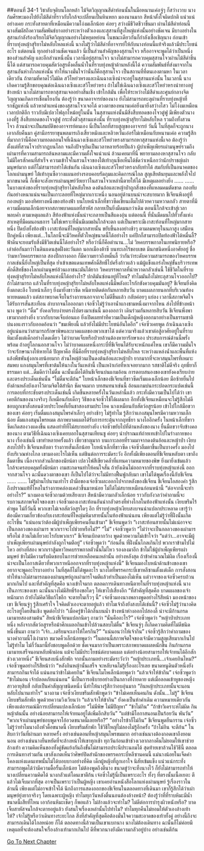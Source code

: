 ##ตอนที่ 34-1 วิชาลับจุติบนโลกหล้า
ไม้จิตวิญญาณสีดำท่อนนั้นในมือหนานเค่อจู่ๆ ก็สว่างวาบ
นางก้มศีรษะมองไปยังไม้สีดำที่ราวกับใกล้จะเปลี่ยนเป็นหินหยก มองนานมาก สีหน้าตั้งใจผิดปกติ แน่วแน่อย่างเคย กระทั่งสายตาที่เหมือนมีความโง่งมเล็กน้อย ค่อยๆ สว่างมีชีวิตชีวาขึ้นมา
ผ่านไม้สีดำท่อนนี้ นางสัมผัสถึงความสัมพันธ์บางอย่างระหว่างตัวเองและสุสานที่สูงใหญ่แห่งนั้นอย่างชัดเจน
มีบางอย่างในสุสานกำลังร้องเรียกไม้จิตวิญญาณอย่างไม่หยุดหย่อน ในขณะเดียวกันก็กำลังเชื้อเชิญนาง
ก่อนเข้าที่ราบทุ่งหญ้าสุริยาไม่หลับใหลแห่งนี้ นางไม่รู้ว่าไม้สีดำที่อาจารย์ให้กับนางท่อนนี้แท้จริงแล้วมีประโยชน์อะไร แต่ตอนนี้ ทุกอย่างล้วนชัดเจนแล้ว
นี่เป็นส่วนสำคัญของสุสานโจว หรืออาจจะพูดได้ว่าเป็นหนึ่งของส่วนสำคัญ และอีกส่วนหนึ่งนั้น เวลานี้อยู่สุสานโจว
นางไม่สามารถควบคุมสุสานโจวผ่านไม้สีดำชิ้นนี้ได้ แต่สามารถควบคุมสัตว์อสูรดั่งคลื่นน้ำในที่ราบทุ่งหญ้าด้านหลังนี้ได้
ความสัมพันธ์ที่ส่งมาจากในสุสานอันห่างไกลแห่งนั้น ทำให้นางมั่นใจว่านั่นก็คือสุสานโจว เป็นสถานที่ที่ตนเองตามหา ในเวลาเดียวกัน ถ้าตามที่คาดไว้ไม่ผิด สวีโหย่วหรงและเฉินฉางเซิงน่าจะอยู่ในสุสานแห่งนั้น
ในเวลานี้ นางเกิดความรู้สึกขอบคุณต่อเฉินฉางเซิงและสวีโหย่วหรง
ถ้าไม่ใช่เฉินฉางเซิงและสวีโหย่วหรงนำทางอยู่ข้างหน้า นางไม่สามารถหาสุสานเจออย่างสิ้นเชิง เข้าใกล้มัน เพื่อให้ระหว่างไม้สีดำและศูนย์กลางจิตวิญญาณเกิดการเชื่อมโยงกัน
ต้องรู้ว่า ขนาดอาจารย์ของนาง ยังไม่สามารถทะลุผ่านที่ราบทุ่งหญ้าที่รกชัฏแห่งนี้ แล้วหาตำแหน่งของสุสานโจวเจอได้
ดวงตาของหนานเค่อยิ่งมายิ่งสว่างไสว ไม่โง่งมเหมือนเวลาปกติอีก ราวกับมีเปลวไฟลุกไหม้อยู่ในนั้น
ในสุสานแห่งนั้นมีสิ่งสืบทอดของโจวตู๋ฟู
มีเพียงตัวนางเองที่รู้ สิ่งสืบทอดของโจวตู๋ฟู กระทั่งตัวสุสานแห่งนั้น ที่ราบทุ่งหญ้าสุริยาไม่หลับใหล รวมถึงทั้งสวนโจว ล้วนน่าจะเป็นสมบัติของอาจารย์ตนเอง
นี่เป็นโลกที่สาบสูญของอาจารย์ วันนี้ ในที่สุดก็จะถูกนางเอากลับคืนมา
คู่สามีภรรยาขุนพลมารเถิงเสี่ยวหมิงและหลิวหวั่นเอ๋อร์ไม่เหมือนกับหนานเค่อ ความรู้สึกที่มากกว่านี้คือความทอดถอนใจที่เฉินฉางเซิงและสวีโหย่วหรงสามารถหาสุสานแห่งนี้เจอ
ต้องรู้ว่า ตั้งแต่ที่สวนโจวปรากฏบนโลก จนถึงปัจจุบันเป็นเวลาหลายร้อยปีแล้ว ผู้บำเพ็ญเพียรเผ่ามนุษย์รวมถึงเผ่ามารที่ความสามารถล้นหลามและมีความตั้งใจแน่วแน่ ล้วนเคยมาที่นี่ พยายามลองหาสุสานโจว กลับไม่มีใครสักคนที่สำเร็จ
ความเข้าใจในสวนโจวของใต้เท้ากุนซือเห็นได้ชัดว่าเหนือกว่านักปราชญ์เผ่ามนุษย์มาก แต่ก็ไม่สามารถทำได้เช่นกัน
เฉินฉางเซิงและสวีโหย่วหรงกลับทำได้
สมกับที่เป็นอนาคตของโลกเผ่ามนุษย์
ใต้เท้ากุนซือวางแผนอย่างรอบคอบรัดกุมและคิดการณ์ไกล สูญเสียต้นทุนและพลังใจไปมากขนาดนี้ ก็เพื่อจะสังหารเผ่ามนุษย์วัยเยาว์ในสวนโจวเหล่านี้ตายให้ได้ มีเหตุผลอย่างยิ่ง
......
......
ในบางแห่งของที่ราบทุ่งหญ้าสุริยาไม่หลับใหล ดงต้นอ้อและหญ้าป่าถูกสิ่งของที่แหลมคมตัดขาด กองทับกันอย่างหนาแน่นจนเป็นเกาะลอยที่ใหญ่มากเกาะหนึ่ง นอนอยู่ด้านบนน่าจะสบายมาก
ชีเจียนพิงอยู่ที่กองหญ้า มองทิศทางหนึ่งของท้องฟ้า บนใบหน้าเล็กที่ขาวซีดเขียนเต็มไปด้วยความหวาดกลัว สายตาที่มีความมืดมนเล็กน้อยจากสภาพบาดแผลที่สาหัส กลายเป็นยิ่งมืดมนกว่าเดิม
ตอนนี้ใกล้จะเข้าสู่เวลาพลบค่ำ ตามเหตุผลแล้ว สีท้องฟ้าแห่งนั้นน่าจะกลายเป็นสีแดงอุ่น แต่ตอนนี้ ที่นั่นมืดมนไปทั่วทั้งแห่ง
สาเหตุที่มืดมนอนธการ ไม่ใช่เพราะที่นั่นมีเมฆฝนใกล้จะตก แต่เป็นเพราะมีเงาสะท้อนที่ใหญ่มากสายหนึ่ง ปิดบังทั้งท้องฟ้า
เงาสะท้อนที่ใหญ่มากสายนั้น ขยับขึ้นลงอย่างช้าๆ ตามลมพายุในนภาสูง เสมือนปีกคู่หนึ่ง
เพียงแต่...ในโลกนี้จะมีวิหคที่ตัวใหญ่ขนาดนี้ได้อย่างไร แค่ปีกก็สามารถปิดท้องฟ้าได้หมื่นลี้? ฟ้าดินจะยอมรับสิ่งมีชีวิตเช่นนี้ได้อย่างไร?
หรือว่านี่ก็คือตำนาน...ไม่ วิหคบรรพกาลในเทพนิยายหรือ?
เล่าต่อกันมาว่าในดินแดนสุดฝั่งตะวันตก นอกเมืองต้าซี บนทะเลไร้ขอบเขต มีนกชนิดหนึ่งอาศัยอยู่ ชื่อว่ามหาวิหคบรรพกาล สองปีกกางออก ก็มีความยาวถึงหมื่นลี้
ว่ากันว่าระดับความสามารถของวิหคบรรพกาลเช่นนี้ยิ่งใหญ่เป็นที่สุด ย่ำเข้าเขตแดนเทพศักดิ์สิทธิ์ไปครึ่งก้าวแล้ว แม้ผู้แข็งแกร่งใหญ่ขั้นบริวารเทพศักดิ์สิทธิ์ของโลกเผ่ามนุษย์ล้วนเอาชนะมันได้ยาก
วิหคบรรพกาลที่น่าหวาดกลัวเช่นนี้ ใช้ชีวิตในที่ราบทุ่งหญ้าสุริยาไม่หลับใหลแห่งนี้ได้อย่างไร? ปกติมันซ่อนอยู่ที่ไหน? ทำไมมันถึงไม่ทะลุสวนโจวออกไป? ถ้าไม่สามารถ แล้วในที่ราบทุ่งหญ้าสุริยาไม่หลับใหลแห่งนี้มีพลังอะไรกักขังควบคุมมันอยู่?
ชีเจียนยิ่งคิดยิ่งตกตะลึง ใบหน้าเล็กๆ ยิ่งมายิ่งขาวซีด
หนีตายติดต่อกันหลายสิบวัน บาดแผลภายนอกที่บริเวณท้องหายหมดแล้ว แต่สภาพบาดเจ็บในร่างกายนอกจากจะไม่ดีขึ้นแล้ว กลับค่อยๆ แย่ลง เวลานี้สภาพจิตใจได้รับการสั่นสะเทือน ลำบากจนไอออกมา
เจ๋อซิ่วไม่รู้ว่าเอาน้ำแกงชามหนึ่งมาจากไหน ส่งไปที่ข้างหน้านาง พูดว่า “ดื่ม”
ยังคงเรียบง่ายตรงไปตรงมาเช่นนี้
มองออกว่า เดินร่วมกันหลายสิบวัน ชีเจียนพึ่งพาเขามากอย่างยิ่ง บวกกับบาดเจ็บอ่อนแอ ยิ่งเปิดเผยท่าทีความเป็นเด็กผู้หญิงออกมาอย่างเป็นธรรมชาติ บ่นงอแงราวกับออดอ้อนว่า “ขมเพียงนี้ แล้วยังไม่มีประโยชน์อันใดอีก”
เจ๋อซิ่วเคยพูด ถ้าเฉินฉางเซิงอยู่แน่นอนว่าสามารถรักษาพิษและบาดแผลของพวกเขาได้ แต่ความจริงแล้วเขาต่อสู้อาศัยอยู่ในที่ราบหิมะตั้งแต่เด็กอย่างโดดเดี่ยว ไม่ว่าบาดเจ็บหรือป่วยล้วนต้องหายารักษาเอง ประสบการณ์ด้านนี้พรั่งพร้อม ถ้าอยู่โลกนอกสวนโจว ไม่ว่าบาดแผลหนึ่งกระบี่ที่ชีเจียนได้รับจะหนักแค่ไหน เขาก็มีความมั่นใจว่าจะรักษานางให้หายได้ ปัญหาคือ ที่นี่คือที่ราบทุ่งหญ้าสุริยาไม่หลับใหล ระหว่างแหล่งน้ำและพื้นที่แห้งแล้งพืชพันธุ์งอกเงยน้อยมาก ส่วนใหญ่ล้วนเป็นดงต้นอ้อและหญ้าป่า ยากมากที่จะหาสมุนไพรที่เหมาะสมพบ แกงสมุนไพรที่เขาต้มให้นางในวันเหล่านี้ เป็นเหง้าเก๋อที่หาเจอยากมาก รสชาติไม่ดีจริง ฤทธิ์ยาก็ธรรมดา แต่...ดื่มดีกว่าไม่ดื่ม
ฉะนั้นเมื่อได้ยินชีเจียนบ่นแกมอ้อน การตอบสนองของเขายังคงเรียบง่ายและตรงประเด็นเช่นนั้น “ไม่ดื่มจะตีก้น”
ใบหน้าเล็กของชีเจียนที่ขาวซีดเริ่มแดงเล็กน้อย มือซ้ายยื่นไปยังด้านหลังบังเอาไว้ตามจิตใต้สำนึก
ชัดเจนมาก บทสนทนาเช่นนี้ อ้อนแกมบ่นกระปอดกระแปดเช่นนี้ การตอบที่กระชับตรงประเด็นเช่นนี้ เกิดขึ้นหลายครั้งในวันเหล่านี้แล้ว
กระทั่งมีความเป็นไปได้ว่า เขาเคยตีก้นของนางจริงๆ ก็เหมือนกับเด็กๆ
วิธีของเจ๋อซิ่วใช้ได้ผลมาก อีกทั้งชีเจียนเหมือนจะไม่รู้สึกไม่ดี ชอบถูกเขาสั่งสอนด้วยประโยคที่เย็นชาสองสามประโยค
นางเหมือนกับสัตว์อสูรน้อย เข้าไปใกล้มือขวาของเขา ค่อยๆ เริ่มดื่มแกงสมุนไพรคำเล็กๆ อย่างช้าๆ ไม่รู้ทำไม รู้สึกว่าแกงสมุนไพรมีความหวานเล็กน้อย
ดื่มแกงสมุนไพรหมด สภาพบาดแผลได้รับการกระตุ้นจากฤทธิ์ยา นางไออีกครั้ง ในหน้าเล็กที่ขาวซีดเกิดสองวงแดงขึ้น แสดงท่าทีที่ไม่สบายอย่างยิ่ง
เจ๋อซิ่วขยับไปที่ด้านหลังของนาง ยื่นมือขวาจับข้างคอของนาง ตามวิธีที่เฉินฉางเซิงเคยบอกในสุสานเทียนซู ค่อยๆ นำปราณแท้ถ่ายเทเข้าไปในร่างกายของนาง
เรื่องเช่นนี้ เขาทำหลายครั้งแล้ว เชี่ยวชาญมาก
บนเกาะลอยที่รวมมาจากดงต้นอ้อและหญ้าป่า เงียบสงบไปทั่ว
ชีเจียนหลับตา ร่างกายสั่นเล็กน้อย ใบหน้าเล็กที่ขาวซีด
เจ๋อซิ่วลืมตาขึ้นเป็นบางครั้ง มองไปยังบริเวณห่างไกล
เขามองอะไรไม่เห็น แต่ชินต่อการระมัดระวัง
อีกทั้งมีเพียงตอนที่ชีเจียนหลับตา เขาถึงลืมตาขึ้น
เนื่องจากส่วนลึกของนัยน์ตา เปลวไฟสีเขียวคล้ำที่แทนความหมายของพิษ ยิ่งมายิ่งเข้มแล้ว ใกล้จะครอบคลุมทั้งนัยน์ตา งามสะกดจนทำให้คนใจสั่น
ถ้ายังเดินไม่ออกจากที่ราบทุ่งหญ้าแห่งนี้ ออกจากสวนโจว ฉะนั้นดวงตาของเขา ก็เป็นไปได้ว่าจะไม่มีทางฟื้นฟูกลับมา
เขาไม่ได้พูดเรื่องนี้กับชีเจียน
......
......
ไม่รู้ผ่านไปนานเท่าไร ฝ่ามือของเจ๋อซิ่วผละออกไปจากหลังของชีเจียน
ชีเจียนไอสองคำ รู้สึกถึงปราณแท้ที่ไหลในร่างกายคล่องแคล่วขึ้นมาหน่อย ไม่ได้ไม่สบายเหมือนก่อนหน้านี้
“ต่อจากนี้จะทำอย่างไร?” นางมองเจ๋อซิ่วถามด้วยเสียงเบา สีหน้ามีความกลัวเล็กน้อย ราวกับกังวลว่าคำถามนี้จะรบกวนสภาพจิตใจของเขา
เจ๋อซิ่วมองเงาสะท้อนอันน่ากลัวตรงที่ห่างไกลในท้องฟ้าแห่งนั้น เงียบขรึมไร้คำพูด ไม่กี่วันนี้ พวกเขาไม่เจอสัตว์อสูรใดๆ อีก ที่ราบทุ่งหญ้าเงียบสงบจนน่าแปลกประหลาด เขารู้ว่าต้องมีความเกี่ยวข้องกับเงาสะท้อนที่ใหญ่มหึมาสายนั้นในท้องฟ้าแน่นอน เพียงแต่ไม่รู้ว่าที่ฝั่งนั้นเกิดอะไรขึ้น
“แน่นอนว่าต้องมีผู้บำเพ็ญเพียรคนอื่นเข้ามา” ชีเจียนพูดว่า “เงาสะท้อนสายนั้นไม่แน่อาจจะเป็นกลลวงของเผ่ามาร พวกเราจะไปช่วยหรือไม่?”
“ไม่” เจ๋อซิ่วพูดว่า “ไม่ว่าจะเป็นกลลวงของเผ่ามารหรือไม่ ล้วนไม่เกี่ยวอะไรกับพวกเรา”
ชีเจียนเบิกตากว้าง พูดด้วยความไม่เข้าใจว่า “แต่ว่า...อาจจะมีผู้บำเพ็ญเพียรเผ่ามนุษย์กำลังถูกโจมตีอยู่”
เจ๋อซิ่วพูดว่า “ก่อนอื่น ที่ฝั่งนั้นไกลเกินไป พวกเราข้ามไปไม่ไหว อย่างที่สอง พวกเราสู้มหาวิหคบรรพกาลตัวนั้นไม่ไหว รองลงมาอีก ข้าไม่ใช่ผู้บำเพ็ญเพียรเผ่ามนุษย์ ข้าไม่มีความรับผิดชอบในการช่วยเหลือคนเหล่านั้น อย่างหลังสุด ถ้าข้าคำนวณไม่ผิด เรื่องเรื่องนี้น่าจะเป็นโอกาสเดียวที่พวกเราหนีออกจากที่ราบทุ่งหญ้าแห่งนี้”
ชีเจียนมองใบหน้าด้านข้างของเขา อยากจะพูดอะไรบางอย่าง ในที่สุดก็ไม่ได้พูดอะไร
นางโตที่พรรคกระบี่เขาหลีซานตั้งแต่เด็ก การสั่งสอนทำให้นางไม่สามารถมองเผ่ามนุษย์ถูกเผ่ามารโจมตีแล้วทำเป็นมองไม่เห็น แต่วาจาของเจ๋อซิ่วครบถ้วนมากเกินไป และที่สำคัญที่สุดคือ นางเข้าใจมาก ตลอดการเดินทางหนีตายในที่ราบทุ่งหญ้าแห่งนี้ นางเป็นภาระของเขา ฉะนั้นนางไม่มีสิทธิ์ร้องขอใดๆ ให้เขาไปเสี่ยงอีก
“ที่สำคัญที่สุดคือ บาดแผลของเจ้าหนักมาก ถ้ายังไม่คิดวิธีแก้ไขอีก จะตายในเร็วๆ นี้” เจ๋อซิ่วมองนางพลางพูดอย่างไร้สีหน้า
มองหน้าของเขา ชีเจียนจู่ๆ รู้สึกเศร้าใจ ใจคิดตัวเองจะตายอยู่แล้ว ทำไมเจ้าถึงยังสงบได้เช่นนี้?
เจ๋อซิ่วไม่รู้ว่านางคิดอะไรอยู่โดยสิ้นเชิง พูดต่อไปว่า “เมื่อครู่ข้าได้กลิ่นบนน้ำ ข้างหน้าห่างออกไปสองลี้ น่าจะมีก้านกรดเมามายสองสามต้น”
สีหน้าชีเจียนแปลกนิดๆ ถามว่า “นั่นคืออะไร?”
เจ๋อซิ่วพูดว่า “หญ้าป่าประเภทหนึ่ง หลังจากสัตว์อสูรหรือม้าศึกเผลอกินเข้าไปล้วนสลบไม่ตื่น”
ชีเจียนจู่ๆ ก็เกิดความคิดที่ไม่ดีชนิดหนึ่งขึ้นมา ถามว่า “เจ้า...เตรียมจะเอาให้ใครกิน?”
“แน่นอนว่าให้เจ้ากิน”
เจ๋อซิ่วรู้สึกว่าคำถามของนางคำถามนี้โง่เง่ามาก ขมวดคิ้วเล็กน้อยพูดว่า “ในตอนนี้สภาพจิตใจของเจ้ามีความสูญเสียมากเกินไป ไม่รู้ทำไม ไม่กี่วันมานี้ยังชอบพูดอีกด้วย ชัดเจนมากว่าเป็นเพราะสภาพบาดแผลหนักขึ้น กินก้านกรดเมามายเสร็จนอนหลับพักผ่อน แม้จะไม่มีประโยชน์ต่อบาดแผล แต่อย่างน้อยสามารถให้เจ้าทนได้อีกสักช่วงเวลาหนึ่ง”
ชีเจียนสงบนิ่งสักพัก จากนั้นถามอย่างระมัดระวังว่า “หญ้าประเภทนี้...เจ้าเคยกินไหม?”
เจ๋อซิ่วพูดอย่างไร้สีหน้าว่า “หลังกินหญ้านั้นเสร็จ จะหลับจนไม่รู้เรื่องอะไรเลย ขนาดหนูดินตัวหนึ่งยังสามารถกินเจ้าได้ แน่นอนว่าข้าไม่เคยกิน”
ชีเจียนโมโหเล็กน้อยพูดว่า “แล้วเจ้าให้ข้ากิน”
เจ๋อซิ่วพูดว่า “ข้าไม่นอน เจ้าปลอดภัยแน่นอน”
นี่เป็นการอธิบายอย่างเป็นกลางที่ง่ายดาย แต่เมื่อลอดเข้าหูของหญิงสาวอายุสิบสี่ กลับเป็นคำสัญญาชนิดหนึ่ง นี่ทำให้นางรู้สึกว่าอบอุ่นมาก
“กินหญ้าประเภทนั้นจะนอนหลับไปนานเท่าไร” นางถาม
เจ๋อซิ่วเงียบขรึมสักพักพูดว่า “ข้าไม่เคยเห็นคนกิน ดังนั้น...ไม่รู้”
ชีเจียนเงียบขรึมสักพัก พูดด้วยความวิงเวียนว่า “แล้วเจ้าให้ข้ากิน”
ยังคงเป็นห้าคำเดิม ความหมายเดียวกัน เพียงแต่อารมณ์มีการเปลี่ยนแปลงเล็กน้อย
“ไม่มีพิษ ไม่มีปัญหา”
“ข้าไม่กิน”
“ถ้าข้าวิเคราะห์ไม่ผิด กินหญ้าต้นนั้น อย่างน้อยสามารถให้เจ้าทนอยู่ได้เพิ่มอีกสิบวัน”
“แต่ข้ามีโอกาสนอนเป็นร้อยวัน พันวัน”
“พวกเจ้าเผ่ามนุษย์ชอบพูดจาโอ้อวดขนาดนี้เลยหรือ?”
“อย่างไรข้าก็ไม่กิน” ชีเจียนพูดยืนกราน
เจ๋อซิ่วไม่รู้ว่าทำไมนางถึงหัวดื้อขนาดนี้ เงียบขรึมสักพัก ใช้วิธีใหญ่ไม่ลองไม่รู้อีกครั้ง “ถ้าไม่กิน จะตีก้น”
ในสิบกว่าวันที่ผ่านมา หลายครั้ง อย่างเช่นตอนที่หญ้าสมุนไพรขมมาก อย่างเช่นนางต้องกอดเขาถึงยอมนอน อย่างเช่นนางยืนหยัดที่จะล้างหน้าให้เขาทุกเช้า ทุกวันก่อนเข้าช่วงเวลากลางคืนไม่ยอมให้เขาช่วยล้างเท้า ความคิดเห็นของทั้งคู่ขัดแย้งกันถึงขั้นไม่สามารถประนีประนอมได้ สุดท้ายเขาล้วนใช้วิธีนี้
ตลอดการเดินทางร่วมกัน เขาสังเกตเห็นว่าศิษย์ปิดสำนักของพรรคกระบี่หลีซานคนนี้ แม่นางน้อยในเจ็ดคำโคลงแห่งแดนเทพนั้นไม่ได้บอบบางอย่างที่คิด เด็กผู้หญิงที่ถูกเอาใจ นิสัยเข้มแข็ง แน่วแน่กระทั่งสามารถพูดได้ว่ามีความดื้อรั้นเล็กน้อย ไม่ต้องพูดถึงตีนาง ขนาดขู่ว่าจะทิ้งนางไว้ ก็ยังไม่สามารถทำให้นางเปลี่ยนความคิดได้
นางกลัวแต่โดนเขาตีก้น
เจ๋อซิ่วไม่รู้นี่เป็นเพราะอะไร ทั้งๆ ที่ตรงนั้นเนื้อเยอะ ตีแล้วไม่เจ็บมากที่สุด
อาจเป็นเพราะว่าเป็นผู้หญิง
เขาเคยอ่านหนังสือโลกแห่งเผ่ามนุษย์ รู้เรื่องราวในด้านนี้ เพียงแต่ไม่อาจเข้าใจได้
นึกถึงการแสดงออกของชีเจียนในตลอดทางที่เดินมา เขาก็รู้สึกได้ว่าเผ่ามนุษย์ยุ่งยากจริงๆ โดยเฉพาะผู้หญิง
ทำไมทุกวันหลังตื่นนอนต้องล้างหน้า? ต้องรู้ว่าที่ที่ราบหิมะมีน้ำขนาดนี้เสียที่ไหน เอาก้อนหิมะเช็ดๆ ก็พอแล้ว ไม่ล้างแล้วจะทำไม? ไม่ดีต่อการบำรุงผิวหนังหรือ? บาดเจ็บสาหัสจนใกล้จะตายอยู่แล้ว ยังสนใจเรื่องเหล่านั้นไปทำไม? ทำไมทุกคืนไม่ยอมให้ตัวเองล้างเท้าให้? เจ้าไม่รู้หรือว่าเดินทางระยะไกล สิ่งที่สำคัญที่สุดคือต้องมั่นใจความสะอาดของเท้าทั้งคู่ อย่างนี้ถึงจะสามารถเดินได้ไกลหน่อย ก็ได้ ตลอดทางนี้ล้วนเป็นเขาแบกนาง นางไม่ต้องเดินทาง ฉะนั้นก็ไม่ค่อยมีเหตุผลที่จะต้องสนใจเรื่องล้างเท้ามากเกินไป
ดีที่พวกนางยังมีความกลัวอยู่บ้าง
อย่างเช่นตีก้น


[Go To Next Chapter]( ./320.md)
